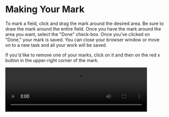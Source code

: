 # Making Your Mark

To mark a field, click and drag the mark around the desired area. Be sure to draw the mark around the entire field. Once you have the mark around the area you want, select the "Done" check-box. Once you've clicked on "Done," your mark is saved. You can close your browser window or move on to a new task and all your work will be saved.

If you'd like to remove one of your marks, click on it and then on the red x button in the upper-right corner of the mark.  

<div class="video-wrapper">
  <video width="445" height="138.7" loop autoplay src="/images/mark_task.mp4"></video>
</div>

